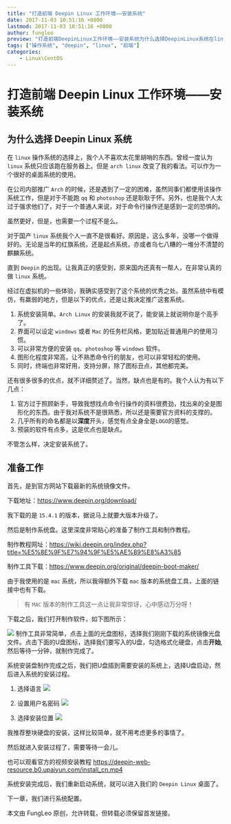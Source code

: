 ```yaml
---
title: "打造前端 Deepin Linux 工作环境——安装系统"
date: 2017-11-03 10:51:16 +0800
lastmod: 2017-11-03 10:51:16 +0800
author: fungleo
preview: "打造前端DeepinLinux工作环境——安装系统为什么选择DeepinLinux系统在linux操作系统的选择上，我个人不喜欢太花里胡哨的东西。曾经一度认为linux系统只应该跑在服务器上。但是archlinux改变了我的看法。可以作为一个很好的桌面系统的使用。在公司内部推广Arch的时候，还是遇到了一定的困难，虽然同事们都使用该操作系统工作，但是对于不能跑qq和"
tags: ["操作系统", "deepin", "linux", "前端"]
categories:
    - Linux\CentOS
---
```


# 打造前端 Deepin Linux 工作环境——安装系统

## 为什么选择 Deepin Linux 系统

在 `linux` 操作系统的选择上，我个人不喜欢太花里胡哨的东西。曾经一度认为 `linux` 系统只应该跑在服务器上。但是 `arch linux` 改变了我的看法。可以作为一个很好的桌面系统的使用。

在公司内部推广 `Arch` 的时候，还是遇到了一定的困难，虽然同事们都使用该操作系统工作，但是对于不能跑 `qq` 和 `photoshop` 还是耿耿于怀。另外，也是我个人太过于强求他们了，对于一个普通人来说，对于命令行操作还是感到一定的恐惧的。

虽然更好，但是，也需要一个过程不是么。

对于国产 `linux` 系统我个人一直不是很看好。原因是，这么多年，没哪一个做得好的。无论是当年的红旗系统，还是起点系统，亦或者乌七八糟的一堆分不清楚的麒麟系统。

直到 `Deepin` 的出现。让我真正的感受到，原来国内还真有一帮人，在非常认真的做 `linux` 系统。

经过在虚拟机的一些体验，我确实感受到了这个系统的优秀之处。虽然系统中有模仿，有羸弱的地方，但是以下的优点，还是让我决定推广这套系统。

1. 系统安装简单。`Arch Linux` 的安装我就不说了，能安装上就说明你是个高手了。
2. 界面可以设定 `windows` 或者 `Mac` 的任务栏风格，更加贴近普通用户的使用习惯。
3. 可以非常方便的安装 `qq`、`photoshop` 等 `windows` 软件。
4. 图形化程度非常高，让不熟悉命令行的朋友，也可以非常轻松的使用。
5. 同时，终端也非常好用，支持分屏，除了图标丑点，其他都完美。

还有很多很多的优点，就不详细赘述了。当然，缺点也是有的。我个人认为有以下几点：

1. 官方过于照顾新手，导致我想找点命令行操作的资料很费劲，找出来的全是图形化的东西。由于我对系统不是很熟悉，所以还是需要官方资料的支撑的。
2. 几乎所有的命名都是以**深度**开头，感觉有点全身全是`LOGO`的感觉。
3. 预装的软件有点多，这是优点也是缺点。


不管怎么样，决定安装系统了。

## 准备工作

首先，是到官方网站下载最新的系统镜像文件。

下载地址：https://www.deepin.org/download/

我下载的是 `15.4.1` 的版本，据说马上就要大版本升级了。

然后是制作系统盘。这里深度非常贴心的准备了制作工具和制作教程。

制作教程网址：https://wiki.deepin.org/index.php?title=%E5%8E%9F%E7%94%9F%E5%AE%89%E8%A3%85

制作工具下载：https://www.deepin.org/original/deepin-boot-maker/

由于我使用的是 `mac` 系统，所以我得额外下载 `mac` 版本的系统盘工具，上面的链接中也有下载。

> 有 `MAC` 版本的制作工具这一点让我非常惊讶，心中感动万分呀！

下载之后，我们打开制作软件，如下图所示：

![](https://raw.githubusercontent.com/fengcms/articles/master/image/8a/6e65ab037d90d128c9d4090be95b01.png)
制作工具非常简单，点击上面的光盘图标，选择我们刚刚下载的系统镜像光盘文件。点击下面的U盘图标，选择我们要写入的U盘，勾选格式化硬盘，点击**开始**,然后等待一分钟，就制作完成了。

系统安装盘制作完成之后，我们把U盘插到需要安装的系统上，选择U盘启动，然后进入系统的安装过程。

1. 选择语言
![](https://www.deepin.org/wp-content/uploads/2016/12/deepin-installer1.png)

2. 设置用户名密码
![](https://www.deepin.org/wp-content/uploads/2016/12/deepin-installer2.png)

3. 选择安装位置
![](https://www.deepin.org/wp-content/uploads/2016/12/deepin-installer3.png)

我推荐整块硬盘的安装，这样比较简单，就不用考虑更多的事情了。

然后就进入安装过程了，需要等待一会儿。

也可以观看官方的视频安装教程 https://deepin-web-resource.b0.upaiyun.com/install_cn.mp4

系统安装完成后，我们重新启动系统，就可以进入我们的 `Deepin Linux` 桌面了。

下一章，我们进行系统配置。

本文由 FungLeo 原创，允许转载，但转载必须保留首发链接。

